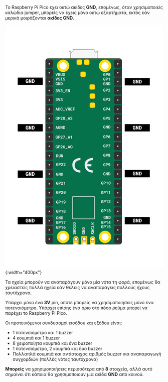 Το Raspberry Pi Pico έχει οκτώ ακίδες **GND**, επομένως, όταν χρησιμοποιείς καλώδια jumper, μπορείς να έχεις μόνο οκτώ εξαρτήματα, εκτός εάν μερικά μοιράζονται **ακίδες GND**.

![Απεικόνιση του Raspberry Pi Pico με τονισμένες τις ακίδες γείωσης.](images/gnd-pins.png){:width="400px"}

Τα ηχεία μπορούν να αναπαράγουν μόνο μία νότα τη φορά, επομένως θα χρειαστείς πολλά ηχεία εάν θέλεις να αναπαράγεις πολλούς ήχους ταυτόχρονα.

Υπάρχει μόνο ένα **3V** pin, οπότε μπορείς να χρησιμοποιήσεις μόνο ένα ποτενσιόμετρο. Υπάρχει επίσης ένα όριο στο πόσο ρεύμα μπορεί να παρέχει το Raspberry Pi Pico.

Οι προτεινόμενοι συνδυασμοί εισόδου και εξόδου είναι:
+ 1 ποτενσιόμετρο και 1 buzzer
+ 4 κουμπιά και 1 buzzer
+ 8 χειροποίητα κουμπιά και ένα buzzer
+ 1 ποτενσιόμετρο, 2 κουμπιά και δύο buzzer
+ Πολλαπλά κουμπιά και αντίστοιχος αριθμός buzzer για αναπαραγωγή συγχορδιών (πολλές νότες ταυτόχρονα)

**Μπορείς** να χρησιμοποιήσεις περισσότερα από **8** στοιχεία, αλλά αυτό σημαίνει ότι κάποια θα χρησιμοποιούν μια ακίδα **GND** από κοινού.
